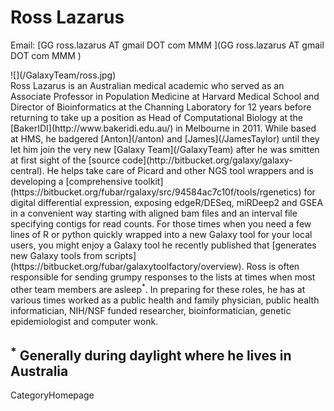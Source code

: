 
# Ross Lazarus

Email: [GG ross.lazarus AT gmail DOT com MMM ](GG ross.lazarus AT gmail DOT com MMM )
<div class='right'>![](/GalaxyTeam/ross.jpg)</div>
Ross Lazarus is an Australian medical academic who served as an Associate Professor in Population Medicine at Harvard Medical School and Director of Bioinformatics at the Channing Laboratory for 12 years before returning to take up a position as Head of Computational Biology at the [BakerIDI](http://www.bakeridi.edu.au/) in Melbourne in 2011. While based at HMS, he badgered [Anton](/anton) and [James](/JamesTaylor) until they let him join the very new [Galaxy Team](/GalaxyTeam) after he was smitten at first sight of the [source code](http://bitbucket.org/galaxy/galaxy-central). He helps take care of Picard and other NGS tool wrappers and is developing a [comprehensive toolkit](https://bitbucket.org/fubar/rgalaxy/src/94584ac7c10f/tools/rgenetics) for digital differential expression, exposing edgeR/DESeq, miRDeep2 and GSEA in a convenient way starting with aligned bam files and an interval file specifying contigs for read counts. For those times when you need a few lines of R or python quickly wrapped into a new Galaxy tool for your local users, you might enjoy a Galaxy tool he recently published that [generates new Galaxy tools from scripts](https://bitbucket.org/fubar/galaxytoolfactory/overview). Ross is often responsible for sending grumpy responses to the lists at times when most other team members are asleep<sup>*</sup>. In preparing for these roles, he has at various times worked as a public health and family physician, public health informatician, NIH/NSF funded researcher, bioinformatician, genetic epidemiologist and computer wonk.



 <sup>*</sup> Generally during daylight where he lives in Australia
----
CategoryHomepage
